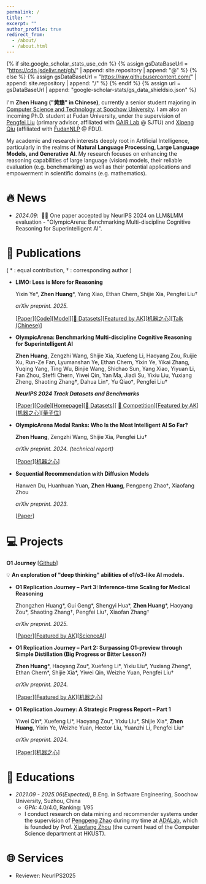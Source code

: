 ```yaml
---
permalink: /
title: ""
excerpt: ""
author_profile: true
redirect_from: 
  - /about/
  - /about.html
---
```


{% if site.google_scholar_stats_use_cdn %}
{% assign gsDataBaseUrl = "https://cdn.jsdelivr.net/gh/" | append: site.repository | append: "@" %}
{% else %}
{% assign gsDataBaseUrl = "https://raw.githubusercontent.com/" | append: site.repository | append: "/" %}
{% endif %}
{% assign url = gsDataBaseUrl | append: "google-scholar-stats/gs_data_shieldsio.json" %}

<span class='anchor' id='about-me'></span>

I'm **Zhen Huang ("黄臻" in Chinese)**, currently a senior student majoring in [Computer Science and Technology at Soochow University](https://scst.suda.edu.cn/). I am also an incoming Ph.D. student at Fudan University, under the supervision of [Pengfei Liu](http://pfliu.com/) (primary advisor, affiliated with [GAIR Lab](https://plms.ai/) @ SJTU) and [Xipeng Qiu](https://xpqiu.github.io/) (affiliated with [FudanNLP](https://nlp.fudan.edu.cn/) @ FDU).

My academic and research interests deeply root in Artificial Intelligence, particularly in the realms of **Natural Language Processing, Large Language Models, and Generative AI**. My research focuses on enhancing the reasoning capabilities of large language (vision) models, their reliable evaluation (e.g. benchmarking) as well as their potential applications and empowerment in scientific domains (e.g. mathematics).

# 🔥 News

- *2024.09*: &nbsp;🎉🎉 One paper accepted by NeurIPS 2024 on LLM&LMM evaluation - "OlympicArena: Benchmarking Multi-discipline Cognitive Reasoning for Superintelligent AI".

# 📝 Publications 

( * : equal contribution,   † :  corresponding author )

- **LIMO: Less is More for Reasoning**
  
  Yixin Ye*, **Zhen Huang***, Yang Xiao, Ethan Chern, Shijie Xia, Pengfei Liu†
  
  *arXiv preprint. 2025.*
  
  [[Paper](https://arxiv.org/pdf/2502.03387)][[Code](https://github.com/GAIR-NLP/LIMO)][[Model](https://huggingface.co/GAIR/LIMO)][[🤗 Datasets](https://huggingface.co/datasets/GAIR/LIMO)][[Featured by AK](https://x.com/_akhaliq/status/1887372529112686810)][[机器之心](https://mp.weixin.qq.com/s/c62TWyepruRYf_1xHFKw4g)][[Talk (Chinese)](https://www.bilibili.com/video/BV1y3PeeMEmq/?share_source=copy_web&vd_source=18acb84f1f430e0cde1dfee88e7b1879)]
  

- **OlympicArena: Benchmarking Multi-discipline Cognitive Reasoning for Superintelligent AI**
  
  **Zhen Huang**, Zengzhi Wang, Shijie Xia, Xuefeng Li, Haoyang Zou, Ruijie Xu, Run-Ze Fan, Lyumanshan Ye, Ethan Chern, Yixin Ye, Yikai Zhang, Yuqing Yang, Ting Wu, Binjie Wang, Shichao Sun, Yang Xiao, Yiyuan Li, Fan Zhou, Steffi Chern, Yiwei Qin, Yan Ma, Jiadi Su, Yixiu Liu, Yuxiang Zheng, Shaoting Zhang†, Dahua Lin†, Yu Qiao†, Pengfei Liu†
  
  ***NeurIPS 2024 Track Datasets and Benchmarks***
  
  [[Paper](https://arxiv.org/pdf/2406.12753)][[Code](https://github.com/GAIR-NLP/OlympicArena)][[Homepage](https://gair-nlp.github.io/OlympicArena/)][[🤗 Datasets](https://huggingface.co/datasets/GAIR/OlympicArena)][ [🤗 Competition](https://huggingface.co/spaces/GAIR/OlympicArenaSubmission)][[Featured by AK](https://x.com/_akhaliq/status/1803265217826107588)][[机器之心](https://mp.weixin.qq.com/s/M16i34Vejq9DruMvfYsOtA)][[量子位](https://mp.weixin.qq.com/s/bhm84ToAsFc1GrjWbqJMYg)]

- **OlympicArena Medal Ranks: Who Is the Most Intelligent AI So Far?**
  
  **Zhen Huang**, Zengzhi Wang, Shijie Xia, Pengfei Liu†
  
  *arXiv preprint. 2024.  (technical report)*
  
  [[Paper](https://arxiv.org/pdf/2406.16772)][[机器之心](https://mp.weixin.qq.com/s/YdGPDE5Jgp3vnWCxrwMsgA)]


- **Sequential Recommendation with Diffusion Models**
  
  Hanwen Du, Huanhuan Yuan, **Zhen Huang**, Pengpeng Zhao†, Xiaofang Zhou
  
  *arXiv preprint. 2023.* 
  
  [[Paper](https://arxiv.org/pdf/2304.04541.pdf)]


# 💻 Projects

**O1 Journey**  [[Github](https://github.com/GAIR-NLP/O1-Journey)]

💡 **An exploration of "deep thinking" abilities of o1/o3-like AI models.**

- **O1 Replication Journey – Part 3: Inference-time Scaling for Medical Reasoning**
  
  Zhongzhen Huang\*, Gui Geng\*, Shengyi Hua\*, **Zhen Huang**\*, Haoyang Zou\*, Shaoting Zhang†, Pengfei Liu†, Xiaofan Zhang†
  
  *arXiv preprint. 2025.*
  
  [[Paper](https://arxiv.org/pdf/2501.06458)][[Featured by AK](https://x.com/_akhaliq/status/1879021571870007669)][[ScienceAI](https://mp.weixin.qq.com/s/-e3V9TwToGK71530icTeQg)]

- **O1 Replication Journey – Part 2: Surpassing O1-preview through Simple Distillation (Big Progress or Bitter Lesson?)**
  
  **Zhen Huang**\*, Haoyang Zou\*, Xuefeng Li\*, Yixiu Liu\*, Yuxiang Zheng\*, Ethan Chern\*, Shijie Xia\*, Yiwei Qin, Weizhe Yuan, Pengfei Liu†
  
  *arXiv preprint. 2024.*
  
  [[Paper](https://arxiv.org/pdf/2411.16489)][[Featured by AK](https://x.com/_akhaliq/status/1861276718771601739)][[机器之心](https://mp.weixin.qq.com/s/bJc_hSrXsUgrzAfSxAoYoA)]

- **O1 Replication Journey: A Strategic Progress Report – Part 1**
  
  Yiwei Qin\*, Xuefeng Li\*, Haoyang Zou\*, Yixiu Liu\*, Shijie Xia\*, **Zhen Huang**, Yixin Ye, Weizhe Yuan, Hector Liu, Yuanzhi Li, Pengfei Liu†
  
  *arXiv preprint. 2024.*
  
  [[Paper](https://arxiv.org/pdf/2410.18982)][[机器之心](https://mp.weixin.qq.com/s/ZO_Rv98OakPuBaZl9Tw5VA)]


# 📖 Educations
- *2021.09 - 2025.06(Expected)*, B.Eng. in Software Engineering, Soochow University, Suzhou, China
  - GPA: 4.0/4.0, Ranking: 1/95
  - I conduct research on data mining and recommender systems under the supervision of [Pengpeng Zhao](https://web.suda.edu.cn/ppzhao/) during my time at [ADALab](https://ada.suda.edu.cn/), which is founded by Prof. [Xiaofang Zhou](https://seng.hkust.edu.hk/about/people/faculty/xiaofang-zhou) (the current head of the Computer Science department at HKUST).

# 🌐 Services

- Reviewer: NeurIPS2025